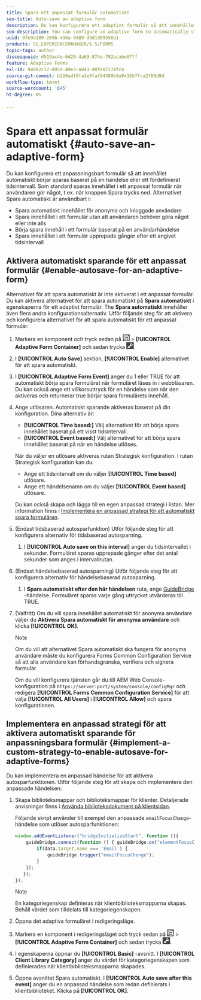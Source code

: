 ```yaml
---
title: Spara ett anpassat formulär automatiskt
seo-title: Auto-save an adaptive form
description: Du kan konfigurera ett adaptivt formulär så att innehållet automatiskt börjar sparas baserat på en händelse eller ett fördefinierat tidsintervall
seo-description: You can configure an adaptive form to automatically start saving the content based on an event or a pre-defined time-interval
uuid: 0fe9a389-269b-438a-9489-d9d1d09558a1
products: SG_EXPERIENCEMANAGER/6.5/FORMS
topic-tags: author
discoiquuid: d519ac4e-6d29-4a69-874e-792acabe87ff
feature: Adaptive Forms
exl-id: 948b2c12-895d-49e3-a943-d8fe87174fc4
source-git-commit: b220adf6fa3e9faf94389b9a9416b7fca2f89d9d
workflow-type: tm+mt
source-wordcount: '645'
ht-degree: 0%

---
```


# Spara ett anpassat formulär automatiskt {#auto-save-an-adaptive-form}

Du kan konfigurera ett anpassningsbart formulär så att innehållet automatiskt börjar sparas baserat på en händelse eller ett fördefinierat tidsintervall. Som standard sparas innehållet i ett anpassat formulär när användaren gör något, t.ex. när knappen Spara trycks ned. Alternativet Spara automatiskt är användbart i:

* Spara automatiskt innehållet för anonyma och inloggade användare
* Spara innehållet i ett formulär utan att användaren behöver göra något eller inte alls
* Börja spara innehåll i ett formulär baserat på en användarhändelse
* Spara innehållet i ett formulär upprepade gånger efter ett angivet tidsintervall

## Aktivera automatiskt sparande för ett anpassat formulär {#enable-autosave-for-an-adaptive-form}

Alternativet för att spara automatiskt är inte aktiverat i ett anpassat formulär. Du kan aktivera alternativet för att spara automatiskt på **Spara automatiskt** i egenskaperna för ett adaptivt formulär. The **Spara automatiskt** innehåller även flera andra konfigurationsalternativ. Utför följande steg för att aktivera och konfigurera alternativet för att spara automatiskt för ett anpassat formulär:

1. Markera en komponent och tryck sedan på ![fältnivå](assets/field-level.png) > **[!UICONTROL Adaptive Form Container]** och sedan trycka ![cmppr](assets/cmppr.png).
1. I **[!UICONTROL Auto Save]** sektion, **[!UICONTROL Enable]** alternativet för att spara automatiskt.
1. I **[!UICONTROL Adaptive Form Event]** anger du 1 eller TRUE för att automatiskt börja spara formuläret när formuläret läses in i webbläsaren. Du kan också ange ett villkorsuttryck för en händelse som när den aktiveras och returnerar true börjar spara formulärets innehåll.
1. Ange utlösaren. Automatiskt sparande aktiveras baserat på din konfiguration. Dina alternativ är:

   * **[!UICONTROL Time based:]** Välj alternativet för att börja spara innehållet baserat på ett visst tidsintervall.
   * **[!UICONTROL Event based:]** Välj alternativet för att börja spara innehållet baserat på när en händelse utlöses.

   När du väljer en utlösare aktiveras rutan Strategisk konfiguration. I rutan Strategisk konfiguration kan du:

   * Ange ett tidsintervall om du väljer **[!UICONTROL Time based]** utlösare.
   * Ange ett händelsenamn om du väljer **[!UICONTROL Event based]** utlösare.

   Du kan också skapa och lägga till en egen anpassad strategi i listan. Mer information finns i [Implementera en anpassad strategi för att automatiskt spara formulären](/help/forms/using/auto-save-an-adaptive-form.md#p-implement-a-custom-strategy-to-enable-autosave-for-adaptive-forms-p).

1. (Endast tidsbaserad autosparfunktion) Utför följande steg för att konfigurera alternativ för tidsbaserad autosparning.

   1. I **[!UICONTROL Auto save on this interval]** anger du tidsintervallet i sekunder. Formuläret sparas upprepade gånger efter det antal sekunder som anges i intervallrutan.

1. (Endast händelsebaserad autosparning) Utför följande steg för att konfigurera alternativ för händelsebaserad autosparning.

   1. I **Spara automatiskt efter den här händelsen** ruta, ange [GuideBridge](https://helpx.adobe.com/aem-forms/6/javascript-api/GuideBridge.html) -händelse. Formuläret sparas varje gång uttrycket utvärderas till TRUE.

1. (Valfritt) Om du vill spara innehållet automatiskt för anonyma användare väljer du **Aktivera Spara automatiskt för anonyma användare** och klicka **[!UICONTROL OK]**.

   >[!NOTE]
   >
   >Om du vill att alternativet Spara automatiskt ska fungera för anonyma användare måste du konfigurera Forms Common Configuration Service så att alla användare kan förhandsgranska, verifiera och signera formulär.
   >
   >Om du vill konfigurera tjänsten går du till AEM Web Console-konfiguration på `https://server:port/system/console/configMgr` och redigera **[!UICONTROL Forms Common Configuration Service]** för att välja **[!UICONTROL All Users]** i **[!UICONTROL Allow]** och spara konfigurationen.

## Implementera en anpassad strategi för att aktivera automatiskt sparande för anpassningsbara formulär {#implement-a-custom-strategy-to-enable-autosave-for-adaptive-forms}

Du kan implementera en anpassad händelse för att aktivera autosparfunktionen. Utför följande steg för att skapa och implementera den anpassade händelsen:

1. Skapa biblioteksmappar och biblioteksmappar för klienter. Detaljerade anvisningar finns i [Använda biblioteksdokument på klientsidan](/help/sites-developing/clientlibs.md).

   Följande skript använder till exempel den anpassade `emailFocusChange`-händelse som utlöser autosparfunktionen:

   ```javascript
   window.addEventListener("bridgeInitializeStart", function (){
       guideBridge.connect(function () { guideBridge.on("elementFocusChanged", function (event,data) {
           if(data.target.name === 'Email') {
               guideBridge.trigger("emailFocusChange");
           }
       });
      });
   });
   ```

   >[!NOTE]
   >
   >En kategoriegenskap definieras när klientbiblioteksmapparna skapas. Behåll värdet som tilldelats till kategoriegenskapen.

1. Öppna det adaptiva formuläret i redigeringsläge.

1. Markera en komponent i redigeringsläget och tryck sedan på ![fältnivå](assets/field-level.png) > **[!UICONTROL Adaptive Form Container]** och sedan trycka ![cmppr](assets/cmppr.png).
1. I egenskaperna öppnar du **[!UICONTROL Basic]** -avsnitt. I **[!UICONTROL Client Library Category]** anger du värdet för kategoriegenskapen som definierades när klientbiblioteksmapparna skapades.
1. Öppna avsnittet Spara automatiskt. I **[!UICONTROL Auto save after this event]** anger du en anpassad händelse som redan definierats i klientbiblioteket. Klicka på **[!UICONTROL OK]**.
